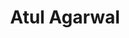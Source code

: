 ---
title: Atul Agarwal
image: "@assets/people/AA.jpg"
startYear: "2024"
endYear: "2025"
pronouns: "he/him"
social: 
    website: "https://github.com/"
---